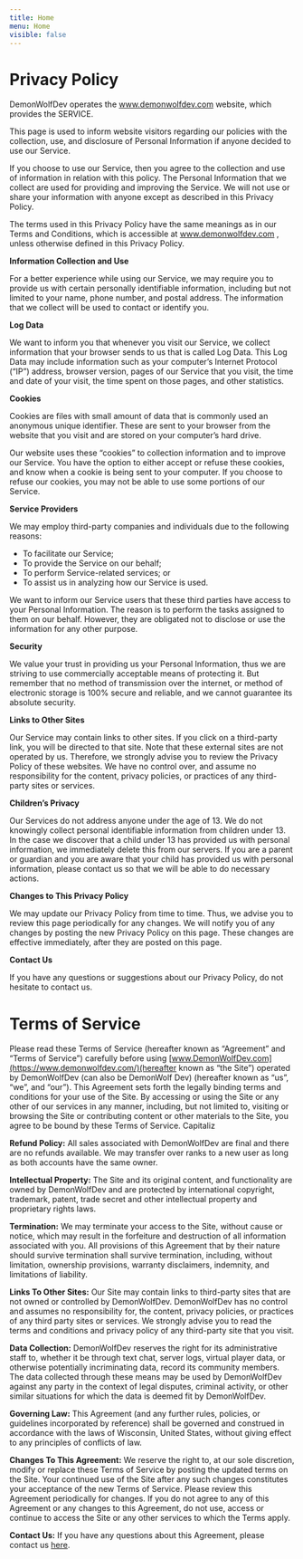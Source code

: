 ```yaml
---
title: Home
menu: Home
visible: false
---
```


<h1 id="privacy-policy">Privacy Policy</h1>

DemonWolfDev operates the www.demonwolfdev.com website, which provides the SERVICE.

This page is used to inform website visitors regarding our policies with the collection, use, and disclosure of Personal Information if anyone decided to use our Service.

If you choose to use our Service, then you agree to the collection and use of information in relation with this policy. The Personal Information that we collect are used for providing and improving the Service. We will not use or share your information with anyone except as described in this Privacy Policy.

The terms used in this Privacy Policy have the same meanings as in our Terms and Conditions, which is accessible at www.demonwolfdev.com , unless otherwise defined in this Privacy Policy.

**Information Collection and Use**

For a better experience while using our Service, we may require you to provide us with certain personally identifiable information, including but not limited to your name, phone number, and postal address. The information that we collect will be used to contact or identify you.

**Log Data**

We want to inform you that whenever you visit our Service, we collect information that your browser sends to us that is called Log Data. This Log Data may include information such as your computer’s Internet Protocol (“IP”) address, browser version, pages of our Service that you visit, the time and date of your visit, the time spent on those pages, and other statistics.

**Cookies**

Cookies are files with small amount of data that is commonly used an anonymous unique identifier. These are sent to your browser from the website that you visit and are stored on your computer’s hard drive.

Our website uses these “cookies” to collection information and to improve our Service. You have the option to either accept or refuse these cookies, and know when a cookie is being sent to your computer. If you choose to refuse our cookies, you may not be able to use some portions of our Service.

**Service Providers**

We may employ third-party companies and individuals due to the following reasons:

*   To facilitate our Service;
*   To provide the Service on our behalf;
*   To perform Service-related services; or
*   To assist us in analyzing how our Service is used.

We want to inform our Service users that these third parties have access to your Personal Information. The reason is to perform the tasks assigned to them on our behalf. However, they are obligated not to disclose or use the information for any other purpose.

**Security**

We value your trust in providing us your Personal Information, thus we are striving to use commercially acceptable means of protecting it. But remember that no method of transmission over the internet, or method of electronic storage is 100% secure and reliable, and we cannot guarantee its absolute security.

**Links to Other Sites**

Our Service may contain links to other sites. If you click on a third-party link, you will be directed to that site. Note that these external sites are not operated by us. Therefore, we strongly advise you to review the Privacy Policy of these websites. We have no control over, and assume no responsibility for the content, privacy policies, or practices of any third-party sites or services.

**Children’s Privacy**

Our Services do not address anyone under the age of 13. We do not knowingly collect personal identifiable information from children under 13. In the case we discover that a child under 13 has provided us with personal information, we immediately delete this from our servers. If you are a parent or guardian and you are aware that your child has provided us with personal information, please contact us so that we will be able to do necessary actions.

**Changes to This Privacy Policy**

We may update our Privacy Policy from time to time. Thus, we advise you to review this page periodically for any changes. We will notify you of any changes by posting the new Privacy Policy on this page. These changes are effective immediately, after they are posted on this page.

**Contact Us**

If you have any questions or suggestions about our Privacy Policy, do not hesitate to contact us.

<h1 id="terms-of-service">Terms of Service</h1>

Please read these Terms of Service (hereafter known as “Agreement” and “Terms of Service”) carefully before using [www.DemonWolfDev.com](https://www.demonwolfdev.com/)(hereafter known as “the Site”) operated by DemonWolfDev (can also be DemonWolf Dev) (hereafter known as “us”, “we”, and “our”). This Agreement sets forth the legally binding terms and conditions for your use of the Site. By accessing or using the Site or any other of our services in any manner, including, but not limited to, visiting or browsing the Site or contributing content or other materials to the Site, you agree to be bound by these Terms of Service. Capitaliz

**Refund Policy:** All sales associated with DemonWolfDev are final and there are no refunds available. We may transfer over ranks to a new user as long as both accounts have the same owner.

**Intellectual Property:** The Site and its original content, and functionality are owned by DemonWolfDev and are protected by international copyright, trademark, patent, trade secret and other intellectual property and proprietary rights laws.

**Termination:** We may terminate your access to the Site, without cause or notice, which may result in the forfeiture and destruction of all information associated with you. All provisions of this Agreement that by their nature should survive termination shall survive termination, including, without limitation, ownership provisions, warranty disclaimers, indemnity, and limitations of liability.

**Links To Other Sites:** Our Site may contain links to third-party sites that are not owned or controlled by DemonWolfDev. DemonWolfDev has no control and assumes no responsibility for, the content, privacy policies, or practices of any third party sites or services. We strongly advise you to read the terms and conditions and privacy policy of any third-party site that you visit.

**Data Collection:** DemonWolfDev reserves the right for its administrative staff to, whether it be through text chat, server logs, virtual player data, or otherwise potentially incriminating data, record its community members. The data collected through these means may be used by DemonWolfDev against any party in the context of legal disputes, criminal activity, or other similar situations for which the data is deemed fit by DemonWolfDev.

**Governing Law:** This Agreement (and any further rules, policies, or guidelines incorporated by reference) shall be governed and construed in accordance with the laws of Wisconsin, United States, without giving effect to any principles of conflicts of law.

**Changes To This Agreement:** We reserve the right to, at our sole discretion, modify or replace these Terms of Service by posting the updated terms on the Site. Your continued use of the Site after any such changes constitutes your acceptance of the new Terms of Service. Please review this Agreement periodically for changes. If you do not agree to any of this Agreement or any changes to this Agreement, do not use, access or continue to access the Site or any other services to which the Terms apply.

**Contact Us:** If you have any questions about this Agreement, please contact us [here](mailto:contact@demonwolfdev.com).
